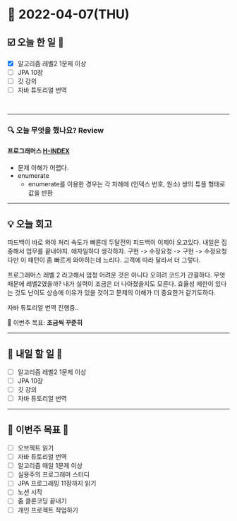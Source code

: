 # 📆 2022-04-07(THU)
## ☑️ 오늘 한 일 📑
- [x] 알고리즘 레벨2 1문제 이상
- [ ] JPA 10장 
- [ ] 깃 강의
- [ ] 자바 튜토리얼 번역 
   
<br>

***

### 🔍️ 오늘 무엇을 했나요? Review
#### 프로그래머스 [H-INDEX](https://github.com/Kyuwon53/Python-algorithm/tree/main/programmers/Level2/H-INDEX)
- 문제 이해가 어렵다. 
- enumerate 
  - enumerate를 이용한 경우는 각 차례에 (인덱스 번호, 원소) 쌍의 튜플 형태로 값을 반환
  
***

## 💡 오늘 회고

피드백이 바로 와야 처리 속도가 빠른데 두달전의 피드백이 이제야 오고있다. 내일은 집중해서 업무를 끝내야지. 애자일하다 생각하자. 구현 -> 수정요청 -> 구현 -> 수정요청 
다만 이 패턴이 좀 빠르게 와야하는데 느리다. 고객에 따라 달라서 더 그렇다. 

프로그래머스 레벨 2 라고해서 엄청 어려운 것은 아니다 오히려 코드가 간결하다. 무엇때문에 레벨2였을까? 내가 실력이 조금은 더 나아졌을지도 모른다. 
효율성 제한이 있다는 것도 난이도 상승에 이유가 있을 것이고 문제의 이해가 더 중요한거 같기도하다. 

자바 튜토리얼 번역 진행중..

🎯 이번주 목표: **조금씩 꾸준히**

***

## 🎯 내일 할 일 🎯
- [ ] 알고리즘 레벨2 1문제 이상
- [ ] JPA 10장 
- [ ] 깃 강의
- [ ] 자바 튜토리얼 번역

***

## 🏁 이번주 목표 🏁
- [ ] 오브젝트 읽기
- [ ] 자바 튜토리얼 번역
- [ ] 알고리즘 매일 1문제 이상
- [ ] 실용주의 프로그래머 스터디
- [ ] JPA 프로그래밍 11장까지 읽기
- [ ] 노션 시작
- [ ] 줌 클론코딩 끝내기
- [ ] 개인 프로젝트 작업하기 
